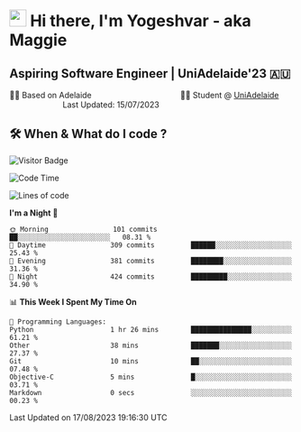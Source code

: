 <h1><img src="https://emojis.slackmojis.com/emojis/images/1531849430/4246/blob-sunglasses.gif?1531849430" width="30"/> Hi there, I'm Yogeshvar - aka Maggie</h1>

## Aspiring Software Engineer | UniAdelaide'23 🇦🇺  
🏂🏻  Based on Adelaide &nbsp;&nbsp;&nbsp;&nbsp;&nbsp;&nbsp;&nbsp;&nbsp;&nbsp;&nbsp;&nbsp;&nbsp;&nbsp;&nbsp;&nbsp;&nbsp;&nbsp;&nbsp;&nbsp;&nbsp;&nbsp;&nbsp;&nbsp;&nbsp;&nbsp;&nbsp;&nbsp;&nbsp;&nbsp;&nbsp;&nbsp;&nbsp;&nbsp;&nbsp;&nbsp;&nbsp;&nbsp;&nbsp;&nbsp;👨‍💻 Student @ [UniAdelaide](https://www.adelaide.edu.au)   &nbsp;&nbsp;&nbsp;&nbsp;&nbsp;&nbsp;&nbsp;&nbsp;&nbsp;&nbsp;&nbsp;&nbsp;&nbsp;&nbsp;&nbsp;&nbsp;&nbsp;&nbsp;&nbsp;&nbsp;&nbsp;&nbsp;&nbsp;&nbsp;Last Updated: 15/07/2023

## 🛠 When & What do I code ?  

![Visitor Badge](https://visitor-badge.feriirawann.repl.co?username=yogeshvar&repo=yogeshvar&label=Visitors&style=plastic&color=%23457BFF&contentType=svg)

<!--START_SECTION:waka-->
![Code Time](http://img.shields.io/badge/Code%20Time-2%2C282%20hrs%2010%20mins-blue)

![Lines of code](https://img.shields.io/badge/From%20Hello%20World%20I%27ve%20Written-4.0%20million%20lines%20of%20code-blue)

**I'm a Night 🦉** 

```text
🌞 Morning                101 commits         ██░░░░░░░░░░░░░░░░░░░░░░░   08.31 % 
🌆 Daytime                309 commits         ██████░░░░░░░░░░░░░░░░░░░   25.43 % 
🌃 Evening                381 commits         ████████░░░░░░░░░░░░░░░░░   31.36 % 
🌙 Night                  424 commits         █████████░░░░░░░░░░░░░░░░   34.90 % 
```


📊 **This Week I Spent My Time On** 

```text
💬 Programming Languages: 
Python                   1 hr 26 mins        ███████████████░░░░░░░░░░   61.21 % 
Other                    38 mins             ███████░░░░░░░░░░░░░░░░░░   27.37 % 
Git                      10 mins             ██░░░░░░░░░░░░░░░░░░░░░░░   07.48 % 
Objective-C              5 mins              █░░░░░░░░░░░░░░░░░░░░░░░░   03.71 % 
Markdown                 0 secs              ░░░░░░░░░░░░░░░░░░░░░░░░░   00.23 % 
```


 Last Updated on 17/08/2023 19:16:30 UTC
<!--END_SECTION:waka-->
